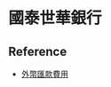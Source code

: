 # 國泰世華銀行

## Reference

- [外幣匯款費用](https://www.cathaybk.com.tw/cathaybk/personal/about/news/charge-standard/foreigncurrency_remittance/)
